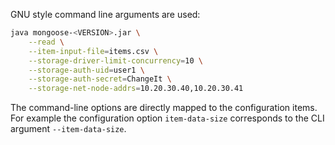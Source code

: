 GNU style command line arguments are used:

```bash
java mongoose-<VERSION>.jar \
    --read \
    --item-input-file=items.csv \
    --storage-driver-limit-concurrency=10 \
    --storage-auth-uid=user1 \
    --storage-auth-secret=ChangeIt \
    --storage-net-node-addrs=10.20.30.40,10.20.30.41
```

The command-line options are directly mapped to the configuration items. For example the configuration option
`item-data-size` corresponds to the CLI argument `--item-data-size`.
